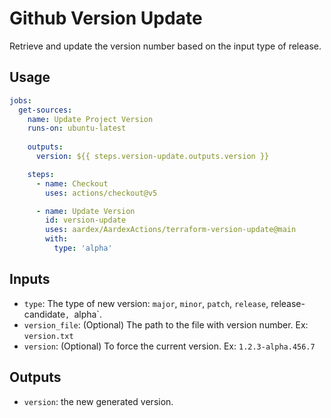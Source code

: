# Github Version Update

Retrieve and update the version number based on the input type of release.

## Usage

```yaml
jobs:
  get-sources:
    name: Update Project Version
    runs-on: ubuntu-latest
    
    outputs:
      version: ${{ steps.version-update.outputs.version }}

    steps:
      - name: Checkout
        uses: actions/checkout@v5

      - name: Update Version
        id: version-update
        uses: aardex/AardexActions/terraform-version-update@main
        with:
          type: 'alpha'
```

## Inputs

- `type`: The type of new version: `major`, `minor`, `patch`, `release`, release-candidate`, `alpha`.
- `version_file`: (Optional) The path to the file with version number. Ex: `version.txt`
- `version`: (Optional) To force the current version. Ex: `1.2.3-alpha.456.7`

## Outputs

- `version`: the new generated version.
